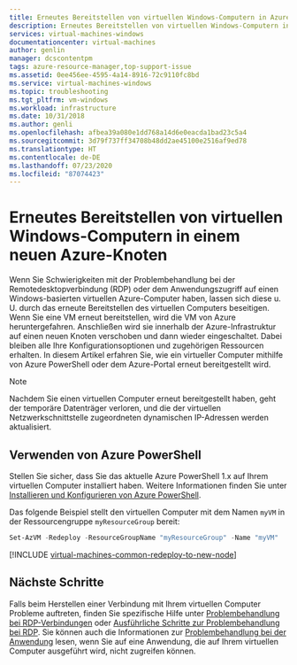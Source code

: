 ```yaml
---
title: Erneutes Bereitstellen von virtuellen Windows-Computern in Azure | Microsoft Docs
description: Erneutes Bereitstellen von virtuellen Windows-Computern in Azure zum Beheben von Problemen mit der Remotedesktopverbindung.
services: virtual-machines-windows
documentationcenter: virtual-machines
author: genlin
manager: dcscontentpm
tags: azure-resource-manager,top-support-issue
ms.assetid: 0ee456ee-4595-4a14-8916-72c9110fc8bd
ms.service: virtual-machines-windows
ms.topic: troubleshooting
ms.tgt_pltfrm: vm-windows
ms.workload: infrastructure
ms.date: 10/31/2018
ms.author: genli
ms.openlocfilehash: afbea39a080e1dd768a14d6e0eacda1bad23c5a4
ms.sourcegitcommit: 3d79f737ff34708b48dd2ae45100e2516af9ed78
ms.translationtype: HT
ms.contentlocale: de-DE
ms.lasthandoff: 07/23/2020
ms.locfileid: "87074423"
---
```

# <a name="redeploy-windows-virtual-machine-to-new-azure-node"></a>Erneutes Bereitstellen von virtuellen Windows-Computern in einem neuen Azure-Knoten
Wenn Sie Schwierigkeiten mit der Problembehandlung bei der Remotedesktopverbindung (RDP) oder dem Anwendungszugriff auf einen Windows-basierten virtuellen Azure-Computer haben, lassen sich diese u. U. durch das erneute Bereitstellen des virtuellen Computers beseitigen. Wenn Sie eine VM erneut bereitstellen, wird die VM von Azure heruntergefahren. Anschließen wird sie innerhalb der Azure-Infrastruktur auf einen neuen Knoten verschoben und dann wieder eingeschaltet. Dabei bleiben alle Ihre Konfigurationsoptionen und zugehörigen Ressourcen erhalten. In diesem Artikel erfahren Sie, wie ein virtueller Computer mithilfe von Azure PowerShell oder dem Azure-Portal erneut bereitgestellt wird.

> [!NOTE]
> Nachdem Sie einen virtuellen Computer erneut bereitgestellt haben, geht der temporäre Datenträger verloren, und die der virtuellen Netzwerkschnittstelle zugeordneten dynamischen IP-Adressen werden aktualisiert. 


## <a name="using-azure-powershell"></a>Verwenden von Azure PowerShell
Stellen Sie sicher, dass Sie das aktuelle Azure PowerShell 1.x auf Ihrem virtuellen Computer installiert haben. Weitere Informationen finden Sie unter [Installieren und Konfigurieren von Azure PowerShell](/powershell/azure/).

Das folgende Beispiel stellt den virtuellen Computer mit dem Namen `myVM` in der Ressourcengruppe `myResourceGroup` bereit:

```powershell
Set-AzVM -Redeploy -ResourceGroupName "myResourceGroup" -Name "myVM"
```

[!INCLUDE [virtual-machines-common-redeploy-to-new-node](../../../includes/virtual-machines-common-redeploy-to-new-node.md)]

## <a name="next-steps"></a>Nächste Schritte
Falls beim Herstellen einer Verbindung mit Ihrem virtuellen Computer Probleme auftreten, finden Sie spezifische Hilfe unter [Problembehandlung bei RDP-Verbindungen](troubleshoot-rdp-connection.md) oder [Ausführliche Schritte zur Problembehandlung bei RDP](detailed-troubleshoot-rdp.md). Sie können auch die Informationen zur [Problembehandlung bei der Anwendung](./troubleshoot-app-connection.md) lesen, wenn Sie auf eine Anwendung, die auf Ihrem virtuellen Computer ausgeführt wird, nicht zugreifen können.
